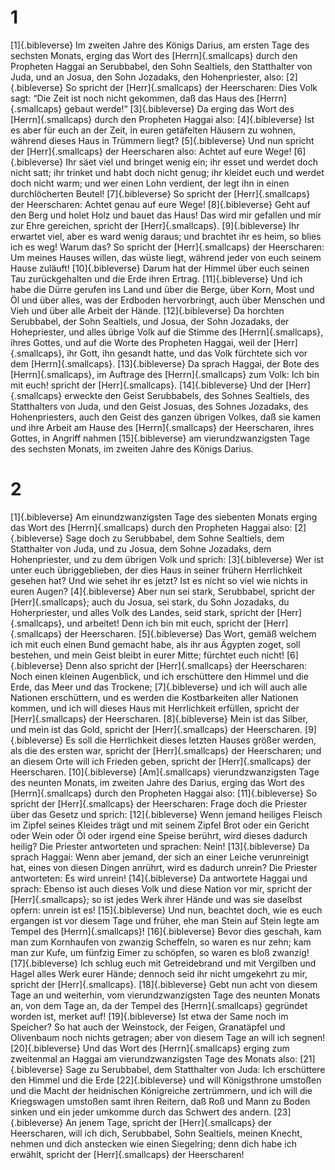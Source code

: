 # 1 
[1]{.bibleverse} Im zweiten Jahre des Königs Darius, am ersten Tage des sechsten Monats, erging das Wort des [Herrn]{.smallcaps} durch den Propheten Haggai an Serubbabel, den Sohn Sealtiels, den Statthalter von Juda, und an Josua, den Sohn Jozadaks, den Hohenpriester, also: 
[2]{.bibleverse} So spricht der [Herr]{.smallcaps} der Heerscharen: Dies Volk sagt: “Die Zeit ist noch nicht gekommen, daß das Haus des [Herrn]{.smallcaps} gebaut werde!” 
[3]{.bibleverse} Da erging das Wort des [Herrn]{.smallcaps} durch den Propheten Haggai also: 
[4]{.bibleverse} Ist es aber für euch an der Zeit, in euren getäfelten Häusern zu wohnen, während dieses Haus in Trümmern liegt? 
[5]{.bibleverse} Und nun spricht der [Herr]{.smallcaps} der Heerscharen also: Achtet auf eure Wege! 
[6]{.bibleverse} Ihr säet viel und bringet wenig ein; ihr esset und werdet doch nicht satt; ihr trinket und habt doch nicht genug; ihr kleidet euch und werdet doch nicht warm; und wer einen Lohn verdient, der legt ihn in einen durchlöcherten Beutel! 
[7]{.bibleverse} So spricht der [Herr]{.smallcaps} der Heerscharen: Achtet genau auf eure Wege! 
[8]{.bibleverse} Geht auf den Berg und holet Holz und bauet das Haus! Das wird mir gefallen und mir zur Ehre gereichen, spricht der [Herr]{.smallcaps}. 
[9]{.bibleverse} Ihr erwartet viel, aber es ward wenig daraus; und brachtet ihr es heim, so blies ich es weg! Warum das? So spricht der [Herr]{.smallcaps} der Heerscharen: Um meines Hauses willen, das wüste liegt, während jeder von euch seinem Hause zuläuft! 
[10]{.bibleverse} Darum hat der Himmel über euch seinen Tau zurückgehalten und die Erde ihren Ertrag. 
[11]{.bibleverse} Und ich habe die Dürre gerufen ins Land und über die Berge, über Korn, Most und Öl und über alles, was der Erdboden hervorbringt, auch über Menschen und Vieh und über alle Arbeit der Hände. 
[12]{.bibleverse} Da horchten Serubbabel, der Sohn Sealtiels, und Josua, der Sohn Jozadaks, der Hohepriester, und alles übrige Volk auf die Stimme des [Herrn]{.smallcaps}, ihres Gottes, und auf die Worte des Propheten Haggai, weil der [Herr]{.smallcaps}, ihr Gott, ihn gesandt hatte, und das Volk fürchtete sich vor dem [Herrn]{.smallcaps}. 
[13]{.bibleverse} Da sprach Haggai, der Bote des [Herrn]{.smallcaps}, im Auftrage des [Herrn]{.smallcaps} zum Volk: Ich bin mit euch! spricht der [Herr]{.smallcaps}. 
[14]{.bibleverse} Und der [Herr]{.smallcaps} erweckte den Geist Serubbabels, des Sohnes Sealtiels, des Statthalters von Juda, und den Geist Josuas, des Sohnes Jozadaks, des Hohenpriesters, auch den Geist des ganzen übrigen Volkes, daß sie kamen und ihre Arbeit am Hause des [Herrn]{.smallcaps} der Heerscharen, ihres Gottes, in Angriff nahmen 
[15]{.bibleverse} am vierundzwanzigsten Tage des sechsten Monats, im zweiten Jahre des Königs Darius. 

# 2 
[1]{.bibleverse} Am einundzwanzigsten Tage des siebenten Monats erging das Wort des [Herrn]{.smallcaps} durch den Propheten Haggai also: 
[2]{.bibleverse} Sage doch zu Serubbabel, dem Sohne Sealtiels, dem Statthalter von Juda, und zu Josua, dem Sohne Jozadaks, dem Hohenpriester, und zu dem übrigen Volk und sprich: 
[3]{.bibleverse} Wer ist unter euch übriggeblieben, der dies Haus in seiner frühern Herrlichkeit gesehen hat? Und wie sehet ihr es jetzt? Ist es nicht so viel wie nichts in euren Augen? 
[4]{.bibleverse} Aber nun sei stark, Serubbabel, spricht der [Herr]{.smallcaps}; auch du Josua, sei stark, du Sohn Jozadaks, du Hoherpriester, und alles Volk des Landes, seid stark, spricht der [Herr]{.smallcaps}, und arbeitet! Denn ich bin mit euch, spricht der [Herr]{.smallcaps} der Heerscharen. 
[5]{.bibleverse} Das Wort, gemäß welchem ich mit euch einen Bund gemacht habe, als ihr aus Ägypten zoget, soll bestehen, und mein Geist bleibt in eurer Mitte; fürchtet euch nicht! 
[6]{.bibleverse} Denn also spricht der [Herr]{.smallcaps} der Heerscharen: Noch einen kleinen Augenblick, und ich erschüttere den Himmel und die Erde, das Meer und das Trockene; 
[7]{.bibleverse} und ich will auch alle Nationen erschüttern, und es werden die Kostbarkeiten aller Nationen kommen, und ich will dieses Haus mit Herrlichkeit erfüllen, spricht der [Herr]{.smallcaps} der Heerscharen. 
[8]{.bibleverse} Mein ist das Silber, und mein ist das Gold, spricht der [Herr]{.smallcaps} der Heerscharen. 
[9]{.bibleverse} Es soll die Herrlichkeit dieses letzten Hauses größer werden, als die des ersten war, spricht der [Herr]{.smallcaps} der Heerscharen; und an diesem Orte will ich Frieden geben, spricht der [Herr]{.smallcaps} der Heerscharen. 
[10]{.bibleverse} [Am]{.smallcaps} vierundzwanzigsten Tage des neunten Monats, im zweiten Jahre des Darius, erging das Wort des [Herrn]{.smallcaps} durch den Propheten Haggai also: 
[11]{.bibleverse} So spricht der [Herr]{.smallcaps} der Heerscharen: Frage doch die Priester über das Gesetz und sprich: 
[12]{.bibleverse} Wenn jemand heiliges Fleisch im Zipfel seines Kleides trägt und mit seinem Zipfel Brot oder ein Gericht oder Wein oder Öl oder irgend eine Speise berührt, wird dieses dadurch heilig? Die Priester antworteten und sprachen: Nein! 
[13]{.bibleverse} Da sprach Haggai: Wenn aber jemand, der sich an einer Leiche verunreinigt hat, eines von diesen Dingen anrührt, wird es dadurch unrein? Die Priester antworteten: Es wird unrein! 
[14]{.bibleverse} Da antwortete Haggai und sprach: Ebenso ist auch dieses Volk und diese Nation vor mir, spricht der [Herr]{.smallcaps}; so ist jedes Werk ihrer Hände und was sie daselbst opfern: unrein ist es! 
[15]{.bibleverse} Und nun, beachtet doch, wie es euch ergangen ist vor diesem Tage und früher, ehe man Stein auf Stein legte am Tempel des [Herrn]{.smallcaps}! 
[16]{.bibleverse} Bevor dies geschah, kam man zum Kornhaufen von zwanzig Scheffeln, so waren es nur zehn; kam man zur Kufe, um fünfzig Eimer zu schöpfen, so waren es bloß zwanzig! 
[17]{.bibleverse} Ich schlug euch mit Getreidebrand und mit Vergilben und Hagel alles Werk eurer Hände; dennoch seid ihr nicht umgekehrt zu mir, spricht der [Herr]{.smallcaps}. 
[18]{.bibleverse} Gebt nun acht von diesem Tage an und weiterhin, vom vierundzwanzigsten Tage des neunten Monats an, von dem Tage an, da der Tempel des [Herrn]{.smallcaps} gegründet worden ist, merket auf! 
[19]{.bibleverse} Ist etwa der Same noch im Speicher? So hat auch der Weinstock, der Feigen, Granatäpfel und Olivenbaum noch nichts getragen; aber von diesem Tage an will ich segnen! 
[20]{.bibleverse} Und das Wort des [Herrn]{.smallcaps} erging zum zweitenmal an Haggai am vierundzwanzigsten Tage des Monats also: 
[21]{.bibleverse} Sage zu Serubbabel, dem Statthalter von Juda: Ich erschüttere den Himmel und die Erde 
[22]{.bibleverse} und will Königsthrone umstoßen und die Macht der heidnischen Königreiche zertrümmern, und ich will die Kriegswagen umstoßen samt ihren Reitern, daß Roß und Mann zu Boden sinken und ein jeder umkomme durch das Schwert des andern. 
[23]{.bibleverse} An jenem Tage, spricht der [Herr]{.smallcaps} der Heerscharen, will ich dich, Serubbabel, Sohn Sealtiels, meinen Knecht, nehmen und dich anstecken wie einen Siegelring; denn dich habe ich erwählt, spricht der [Herr]{.smallcaps} der Heerscharen! 